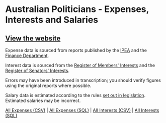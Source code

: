 # Australian Politicians - Expenses, Interests and Salaries

## [View the website](https://icacpls.github.io/index.html)

Expense data is sourced from reports published by the [IPEA](http://www.ipea.gov.au/reporting/index.html) and the [Finance Department](http://www.finance.gov.au/publications/parliamentarians-reporting/).

Interest data is sourced from the [Register of Members' Interests](https://www.aph.gov.au/Senators_and_Members/Members/Register) and the [Register of Senators' Interests](https://www.aph.gov.au/Parliamentary_Business/Committees/Senate/Senators_Interests/CurrentRegister).

Errors may have been introduced in transcription; you should verify figures using the original reports where possible.

Salary data is estimated according to the rules [set out in legislation](https://www.legislation.gov.au/Series/F2017L00810). Estimated salaries may be incorrect.

[All Expenses (CSV)](https://drive.google.com/open?id=1RY1JmV11N2hnSzeQl-K7AwEIe-kFgns1) | [All Expenses (SQL)](https://drive.google.com/open?id=1CRHPOxXSQXn3_xFkXBrKMnWJEnPIEuJz) | [All Interests (CSV)](https://drive.google.com/open?id=1XvZ_5ucb-qVHmVFneWBSVEq9wSuSbZYQ) | [All Interests (SQL)](https://drive.google.com/open?id=1aTIkceWHJxbH9CpoPITRlQHDACyqLl-j)
